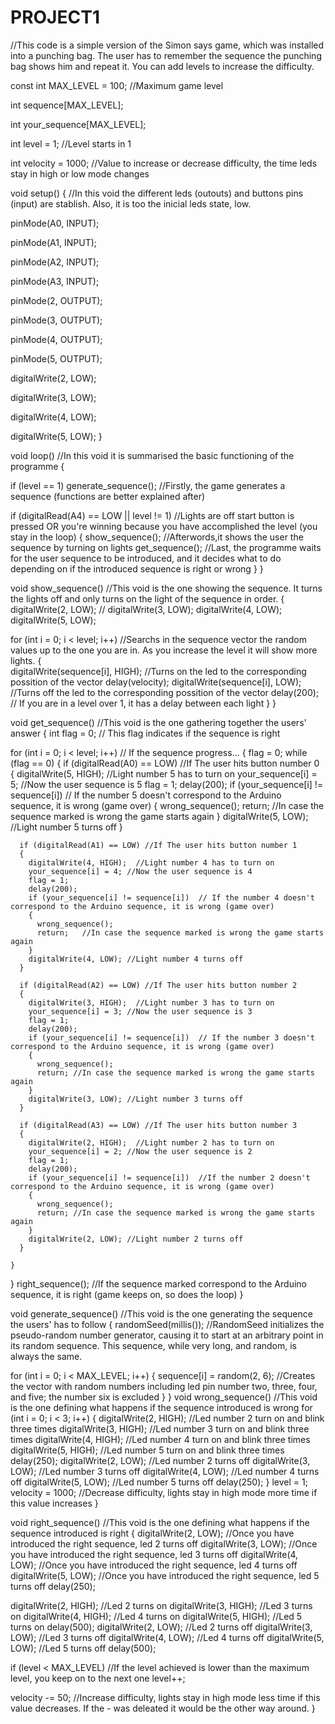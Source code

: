 # PROJECT1
//This code is a simple version of the Simon says game, which was installed into a punching bag. The user has to remember the sequence the punching bag shows him and repeat it. You can add levels to increase the difficulty.

const int MAX_LEVEL = 100;  //Maximum game level


int sequence[MAX_LEVEL];


int your_sequence[MAX_LEVEL];


int level = 1;   //Level starts in 1


int velocity = 1000;    //Value to increase or decrease difficulty, the time leds stay in high or low mode changes


void setup() {    //In this void the different leds (outouts) and buttons pins (input) are stablish. Also, it is too the inicial leds state, low.
 
  pinMode(A0, INPUT);
  
  
  pinMode(A1, INPUT);
  
  
  pinMode(A2, INPUT);
  
  
  pinMode(A3, INPUT);

  pinMode(2, OUTPUT);
  
  
  pinMode(3, OUTPUT);
  
  
  pinMode(4, OUTPUT);
  
  
  pinMode(5, OUTPUT);

  digitalWrite(2, LOW);
  
  
  digitalWrite(3, LOW);
  
  
  digitalWrite(4, LOW);
  
  
  digitalWrite(5, LOW);
}

void loop()   //In this void it is summarised the basic functioning of the programme 
{


  if (level == 1) 
    generate_sequence();  //Firstly, the game generates a sequence (functions are better explained after)

  if (digitalRead(A4) == LOW || level != 1) //Lights are off start button is pressed OR you're winning because you have accomplished the level (you stay in the loop)
  {
    show_sequence();    //Afterwords,it shows the user the sequence by turning on lights
    get_sequence();     //Last, the programme waits for the user sequence to be introduced, and it decides what to do depending on if the introduced sequence is right or wrong
  }
}

void show_sequence()  //This void is the one showing the sequence. It turns the lights off and only turns on the light of the sequence in order. 
{
  digitalWrite(2, LOW); //
  digitalWrite(3, LOW);
  digitalWrite(4, LOW);
  digitalWrite(5, LOW);

  for (int i = 0; i < level; i++) //Searchs in the sequence vector the random values up to the one you are in. As you increase the level it will show more lights. 
  {  
    digitalWrite(sequence[i], HIGH); //Turns on the led to the corresponding possition of the vector 
    delay(velocity);
    digitalWrite(sequence[i], LOW);  //Turns off the led to the corresponding possition of the vector
    delay(200);  // If you are in a level over 1, it has a delay between each light
  }
}

void get_sequence() //This void is the one gathering together the users' answer
{
  int flag = 0; // This flag indicates if the sequence is right

  for (int i = 0; i < level; i++) // If the sequence progress...
  {
    flag = 0;
    while (flag == 0)
    {
      if (digitalRead(A0) == LOW)   //If The user hits button number 0
      {
        digitalWrite(5, HIGH);  //Light number 5 has to turn on
        your_sequence[i] = 5; //Now the user sequence is 5
        flag = 1; 
        delay(200);
        if (your_sequence[i] != sequence[i]) // If the number 5 doesn't correspond to the Arduino sequence, it is wrong (game over)
        {
          wrong_sequence();
          return;  //In case the sequence marked is wrong the game starts again
        }
        digitalWrite(5, LOW); //Light number 5 turns off
      }

      if (digitalRead(A1) == LOW) //If The user hits button number 1
      {
        digitalWrite(4, HIGH);  //Light number 4 has to turn on
        your_sequence[i] = 4; //Now the user sequence is 4
        flag = 1;
        delay(200);
        if (your_sequence[i] != sequence[i])  // If the number 4 doesn't correspond to the Arduino sequence, it is wrong (game over)
        {
          wrong_sequence();
          return;   //In case the sequence marked is wrong the game starts again
        }
        digitalWrite(4, LOW); //Light number 4 turns off
      }

      if (digitalRead(A2) == LOW) //If The user hits button number 2
      {
        digitalWrite(3, HIGH);  //Light number 3 has to turn on
        your_sequence[i] = 3; //Now the user sequence is 3
        flag = 1;
        delay(200);
        if (your_sequence[i] != sequence[i])  // If the number 3 doesn't correspond to the Arduino sequence, it is wrong (game over)
        {
          wrong_sequence();
          return; //In case the sequence marked is wrong the game starts again
        }
        digitalWrite(3, LOW); //Light number 3 turns off
      }

      if (digitalRead(A3) == LOW) //If The user hits button number 3
      {
        digitalWrite(2, HIGH);  //Light number 2 has to turn on
        your_sequence[i] = 2; //Now the user sequence is 2
        flag = 1;
        delay(200);
        if (your_sequence[i] != sequence[i])  //If the number 2 doesn't correspond to the Arduino sequence, it is wrong (game over)
        {
          wrong_sequence();
          return; //In case the sequence marked is wrong the game starts again
        }
        digitalWrite(2, LOW); //Light number 2 turns off
      }

    }
  }
  right_sequence(); //If the sequence marked correspond to the Arduino sequence, it is right (game keeps on, so does the loop)
}

void generate_sequence() //This void is the one generating the sequence the users' has to follow
{
  randomSeed(millis()); //RandomSeed initializes the pseudo-random number generator, causing it to start at an arbitrary point in its random sequence. This sequence, while very long, and random, is always the same. 

  for (int i = 0; i < MAX_LEVEL; i++)
  {
    sequence[i] = random(2, 6); //Creates the vector with random numbers including led pin number two, three, four, and five; the number six is excluded 
  }
}
void wrong_sequence() //This void is the one defining what happens if the sequence introduced is wrong
  for (int i = 0; i < 3; i++)
  {
    digitalWrite(2, HIGH);  //Led number 2 turn on and blink three times
    digitalWrite(3, HIGH);  //Led number 3 turn on and blink three times
    digitalWrite(4, HIGH);  //Led number 4 turn on and blink three times
    digitalWrite(5, HIGH);  //Led number 5 turn on and blink three times
    delay(250);
    digitalWrite(2, LOW); //Led number 2 turns off
    digitalWrite(3, LOW); //Led number 3 turns off
    digitalWrite(4, LOW); //Led number 4 turns off
    digitalWrite(5, LOW); //Led number 5 turns off
    delay(250);
  }
  level = 1;
  velocity = 1000;  //Decrease difficulty, lights stay in high mode more time if this value increases
}

void right_sequence() //This void is the one defining what happens if the sequence introduced is right
{
  digitalWrite(2, LOW); //Once you have introduced the right sequence, led 2 turns off
  digitalWrite(3, LOW); //Once you have introduced the right sequence, led 3 turns off
  digitalWrite(4, LOW); //Once you have introduced the right sequence, led 4 turns off
  digitalWrite(5, LOW); //Once you have introduced the right sequence, led 5 turns off
  delay(250);

  digitalWrite(2, HIGH);  //Led 2 turns on
  digitalWrite(3, HIGH);  //Led 3 turns on
  digitalWrite(4, HIGH);  //Led 4 turns on
  digitalWrite(5, HIGH);  //Led 5 turns on
  delay(500);
  digitalWrite(2, LOW); //Led 2 turns off
  digitalWrite(3, LOW); //Led 3 turns off
  digitalWrite(4, LOW); //Led 4 turns off
  digitalWrite(5, LOW); //Led 5 turns off
  delay(500);

  if (level < MAX_LEVEL)  //If the level achieved is lower than the maximum level, you keep on to the next one 
  level++;

  velocity -= 50; //Increase difficulty, lights stay in high mode less time if this value decreases. If the - was deleated it would be the other way around.
}
